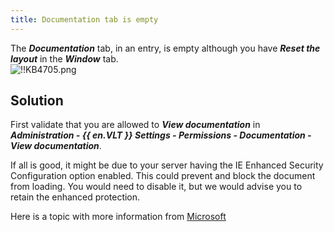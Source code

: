 ```yaml
---
title: Documentation tab is empty
---
```

The ***Documentation*** tab, in an entry, is empty although you have ***Reset the layout*** in the ***Window*** tab.  
![!!KB4705.png](https://webdevolutions.azureedge.net/docs/en/kb/KB4705.png)
## Solution
First validate that you are allowed to ***View documentation*** in ***Administration - {{ en.VLT }} Settings - Permissions - Documentation - View documentation***.  

If all is good, it might be due to your server having the IE Enhanced Security Configuration option enabled. This could prevent and block the document from loading. You would need to disable it, but we would advise you to retain the enhanced protection.  

Here is a topic with more information from [Microsoft](https://docs.microsoft.com/en-us/troubleshoot/browsers/enhanced-security-configuration-faq#:~:text=Internet%20Explorer%20Enhanced%20Security%20Configuration%20(ESC)%20establishes%20security%20settings%20that,is%20also%20known%20as%20IEHarden)
